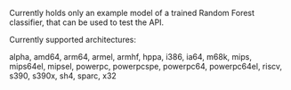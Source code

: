 Currently holds only an example model of a trained Random Forest classifier,
that can be used to test the API.

Currently supported architectures:

alpha,
amd64,
arm64,
armel,
armhf,
hppa,
i386,
ia64,
m68k,
mips,
mips64el,
mipsel,
powerpc,
powerpcspe,
powerpc64,
powerpc64el,
riscv,
s390,
s390x,
sh4,
sparc,
x32
